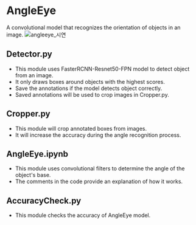 # AngleEye
 A convolutional model that recognizes the orientation of objects in an image.
 ![angleeye_시연](https://github.com/heayounchoi/AngleEye/assets/118031423/65009190-90cf-4f89-8e29-21e9954bf837)
 
## Detector.py
- This module uses FasterRCNN-Resnet50-FPN model to detect object from an image.
- It only draws boxes around objects with the highest scores.
- Save the annotations if the model detects object correctly.
- Saved annotations will be used to crop images in Cropper.py.

## Cropper.py
- This module will crop annotated boxes from images.
- It will increase the accuracy during the angle recognition process.

## AngleEye.ipynb
- This module uses convolutional filters to determine the angle of the object's base.
- The comments in the code provide an explanation of how it works.

## AccuracyCheck.py
- This module checks the accuracy of AngleEye model.
  
